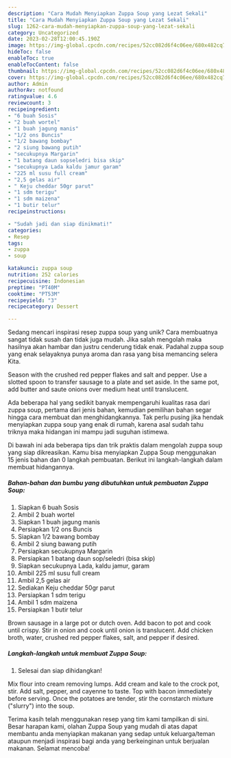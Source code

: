```yaml
---
description: "Cara Mudah Menyiapkan Zuppa Soup yang Lezat Sekali"
title: "Cara Mudah Menyiapkan Zuppa Soup yang Lezat Sekali"
slug: 1262-cara-mudah-menyiapkan-zuppa-soup-yang-lezat-sekali
category: Uncategorized
date: 2023-02-28T12:00:45.190Z
image: https://img-global.cpcdn.com/recipes/52cc082d6f4c06ee/680x482cq70/zuppa-soup-foto-resep-utama.jpg
hideToc: false
enableToc: true
enableTocContent: false
thumbnail: https://img-global.cpcdn.com/recipes/52cc082d6f4c06ee/680x482cq70/zuppa-soup-foto-resep-utama.jpg
cover: https://img-global.cpcdn.com/recipes/52cc082d6f4c06ee/680x482cq70/zuppa-soup-foto-resep-utama.jpg
author: Admin
authorAv: notfound
ratingvalue: 4.6
reviewcount: 3
recipeingredient:
- "6 buah Sosis"
- "2 buah wortel"
- "1 buah jagung manis"
- "1/2 ons Buncis"
- "1/2 bawang bombay"
- "2 siung bawang putih"
- "secukupnya Margarin"
- "1 batang daun sopseledri bisa skip"
- "secukupnya Lada kaldu jamur garam"
- "225 ml susu full cream"
- "2,5 gelas air"
- " Keju cheddar 50gr parut"
- "1 sdm terigu"
- "1 sdm maizena"
- "1 butir telur"
recipeinstructions:

- "Sudah jadi dan siap dinikmati!"
categories:
- Resep
tags:
- zuppa
- soup

katakunci: zuppa soup 
nutrition: 252 calories
recipecuisine: Indonesian
preptime: "PT40M"
cooktime: "PT53M"
recipeyield: "3"
recipecategory: Dessert

---
```





Sedang mencari inspirasi resep zuppa soup yang unik? Cara membuatnya sangat tidak susah dan tidak juga mudah. Jika salah mengolah maka hasilnya akan hambar dan justru cenderung tidak enak. Padahal zuppa soup yang enak selayaknya punya aroma dan rasa yang bisa memancing selera Kita.





Season with the crushed red pepper flakes and salt and pepper. Use a slotted spoon to transfer sausage to a plate and set aside. In the same pot, add butter and saute onions over medium heat until translucent.

Ada beberapa hal yang sedikit banyak mempengaruhi kualitas rasa dari zuppa soup, pertama dari jenis bahan, kemudian pemilihan bahan segar hingga cara membuat dan menghidangkannya. Tak perlu pusing jika hendak menyiapkan zuppa soup yang enak di rumah, karena asal sudah tahu triknya maka hidangan ini mampu jadi suguhan istimewa.






Di bawah ini ada beberapa tips dan trik praktis dalam mengolah zuppa soup yang siap dikreasikan. Kamu bisa menyiapkan Zuppa Soup menggunakan 15 jenis bahan dan 0 langkah pembuatan. Berikut ini langkah-langkah dalam membuat hidangannya.

<!--inarticleads1-->

##### Bahan-bahan dan bumbu yang dibutuhkan untuk pembuatan Zuppa Soup:

1. Siapkan 6 buah Sosis
1. Ambil 2 buah wortel
1. Siapkan 1 buah jagung manis
1. Persiapkan 1/2 ons Buncis
1. Siapkan 1/2 bawang bombay
1. Ambil 2 siung bawang putih
1. Persiapkan secukupnya Margarin
1. Persiapkan 1 batang daun sop/seledri (bisa skip)
1. Siapkan secukupnya Lada, kaldu jamur, garam
1. Ambil 225 ml susu full cream
1. Ambil 2,5 gelas air
1. Sediakan  Keju cheddar 50gr parut
1. Persiapkan 1 sdm terigu
1. Ambil 1 sdm maizena
1. Persiapkan 1 butir telur


Brown sausage in a large pot or dutch oven. Add bacon to pot and cook until crispy. Stir in onion and cook until onion is translucent. Add chicken broth, water, crushed red pepper flakes, salt, and pepper if desired. 

<!--inarticleads2-->

##### Langkah-langkah untuk membuat Zuppa Soup:


1. Selesai dan siap dihidangkan!

Mix flour into cream removing lumps. Add cream and kale to the crock pot, stir. Add salt, pepper, and cayenne to taste. Top with bacon immediately before serving. Once the potatoes are tender, stir the cornstarch mixture (&#34;slurry&#34;) into the soup. 

Terima kasih telah menggunakan resep yang tim kami tampilkan di sini. Besar harapan kami, olahan Zuppa Soup yang mudah di atas dapat membantu anda menyiapkan makanan yang sedap untuk keluarga/teman ataupun menjadi inspirasi bagi anda yang berkeinginan untuk berjualan makanan. Selamat mencoba!
